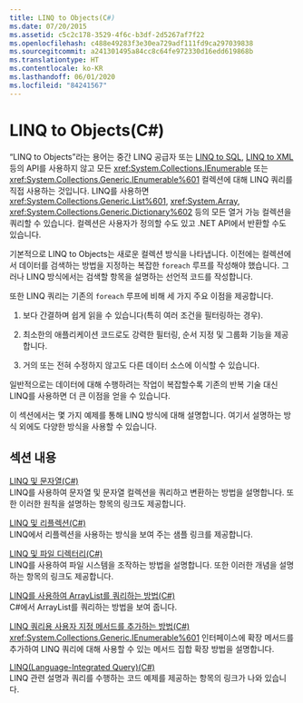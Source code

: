 ```yaml
---
title: LINQ to Objects(C#)
ms.date: 07/20/2015
ms.assetid: c5c2c178-3529-4f6c-b3df-2d5267af7f22
ms.openlocfilehash: c488e49283f3e30ea729adf111fd9ca297039838
ms.sourcegitcommit: a241301495a84cc8c64fe972330d16edd619868b
ms.translationtype: HT
ms.contentlocale: ko-KR
ms.lasthandoff: 06/01/2020
ms.locfileid: "84241567"
---
```

# <a name="linq-to-objects-c"></a>LINQ to Objects(C#)
“LINQ to Objects”라는 용어는 중간 LINQ 공급자 또는 [LINQ to SQL](../../../../framework/data/adonet/sql/linq/index.md), [LINQ to XML](./linq-to-xml-overview.md) 등의 API를 사용하지 않고 모든 <xref:System.Collections.IEnumerable> 또는 <xref:System.Collections.Generic.IEnumerable%601> 컬렉션에 대해 LINQ 쿼리를 직접 사용하는 것입니다. LINQ를 사용하면 <xref:System.Collections.Generic.List%601>, <xref:System.Array>, <xref:System.Collections.Generic.Dictionary%602> 등의 모든 열거 가능 컬렉션을 쿼리할 수 있습니다. 컬렉션은 사용자가 정의할 수도 있고 .NET API에서 반환할 수도 있습니다.  
  
 기본적으로 LINQ to Objects는 새로운 컬렉션 방식을 나타냅니다. 이전에는 컬렉션에서 데이터를 검색하는 방법을 지정하는 복잡한 `foreach` 루프를 작성해야 했습니다. 그러나 LINQ 방식에서는 검색할 항목을 설명하는 선언적 코드를 작성합니다.  
  
 또한 LINQ 쿼리는 기존의 `foreach` 루프에 비해 세 가지 주요 이점을 제공합니다.  
  
1. 보다 간결하며 쉽게 읽을 수 있습니다(특히 여러 조건을 필터링하는 경우).  
  
2. 최소한의 애플리케이션 코드로도 강력한 필터링, 순서 지정 및 그룹화 기능을 제공합니다.  
  
3. 거의 또는 전혀 수정하지 않고도 다른 데이터 소스에 이식할 수 있습니다.  
  
 일반적으로는 데이터에 대해 수행하려는 작업이 복잡할수록 기존의 반복 기술 대신 LINQ를 사용하면 더 큰 이점을 얻을 수 있습니다.  
  
 이 섹션에서는 몇 가지 예제를 통해 LINQ 방식에 대해 설명합니다. 여기서 설명하는 방식 외에도 다양한 방식을 사용할 수 있습니다.  
  
## <a name="in-this-section"></a>섹션 내용  
 [LINQ 및 문자열(C#)](./linq-and-strings.md)  
 LINQ를 사용하여 문자열 및 문자열 컬렉션을 쿼리하고 변환하는 방법을 설명합니다. 또한 이러한 원칙을 설명하는 항목의 링크도 제공합니다.  
  
 [LINQ 및 리플렉션(C#)](how-to-query-an-assembly-s-metadata-with-reflection-linq.md)  
 LINQ에서 리플렉션을 사용하는 방식을 보여 주는 샘플 링크를 제공합니다.  
  
 [LINQ 및 파일 디렉터리(C#)](./linq-and-file-directories.md)  
 LINQ를 사용하여 파일 시스템을 조작하는 방법을 설명합니다. 또한 이러한 개념을 설명하는 항목의 링크도 제공합니다.  
  
 [LINQ를 사용하여 ArrayList를 쿼리하는 방법(C#)](./how-to-query-an-arraylist-with-linq.md)  
 C#에서 ArrayList를 쿼리하는 방법을 보여 줍니다.  
  
 [LINQ 쿼리용 사용자 지정 메서드를 추가하는 방법(C#)](./how-to-add-custom-methods-for-linq-queries.md)  
 <xref:System.Collections.Generic.IEnumerable%601> 인터페이스에 확장 메서드를 추가하여 LINQ 쿼리에 대해 사용할 수 있는 메서드 집합 확장 방법을 설명합니다.  
  
 [LINQ(Language-Integrated Query)(C#)](./index.md)  
 LINQ 관련 설명과 쿼리를 수행하는 코드 예제를 제공하는 항목의 링크가 나와 있습니다.
